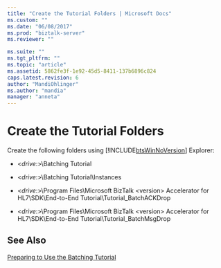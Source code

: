 ```yaml
---
title: "Create the Tutorial Folders | Microsoft Docs"
ms.custom: ""
ms.date: "06/08/2017"
ms.prod: "biztalk-server"
ms.reviewer: ""

ms.suite: ""
ms.tgt_pltfrm: ""
ms.topic: "article"
ms.assetid: 5862fe3f-1e92-45d5-8411-137b6896c824
caps.latest.revision: 6
author: "MandiOhlinger"
ms.author: "mandia"
manager: "anneta"
---
```

# Create the Tutorial Folders
Create the following folders using [!INCLUDE[btsWinNoVersion](../../includes/btswinnoversion-md.md)] Explorer:  
  
-   \<*drive*:>\Batching Tutorial  
  
-   \<*drive*:>\Batching Tutorial\Instances  
  
-   \<*drive*:>\Program Files\Microsoft BizTalk \<version> Accelerator for HL7\SDK\End-to-End Tutorial\Tutorial_BatchACKDrop  
  
-   \<*drive*:>\Program Files\Microsoft BizTalk \<version> Accelerator for HL7\SDK\End-to-End Tutorial\Tutorial_BatchMsgDrop  
  
## See Also  
 [Preparing to Use the Batching Tutorial](../../adapters-and-accelerators/accelerator-hl7/preparing-to-use-the-batching-tutorial.md)